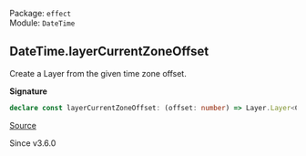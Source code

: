 Package: `effect`<br />
Module: `DateTime`<br />

## DateTime.layerCurrentZoneOffset

Create a Layer from the given time zone offset.

**Signature**

```ts
declare const layerCurrentZoneOffset: (offset: number) => Layer.Layer<CurrentTimeZone>
```

[Source](https://github.com/Effect-TS/effect/tree/main/packages/effect/src/DateTime.ts#L1565)

Since v3.6.0
